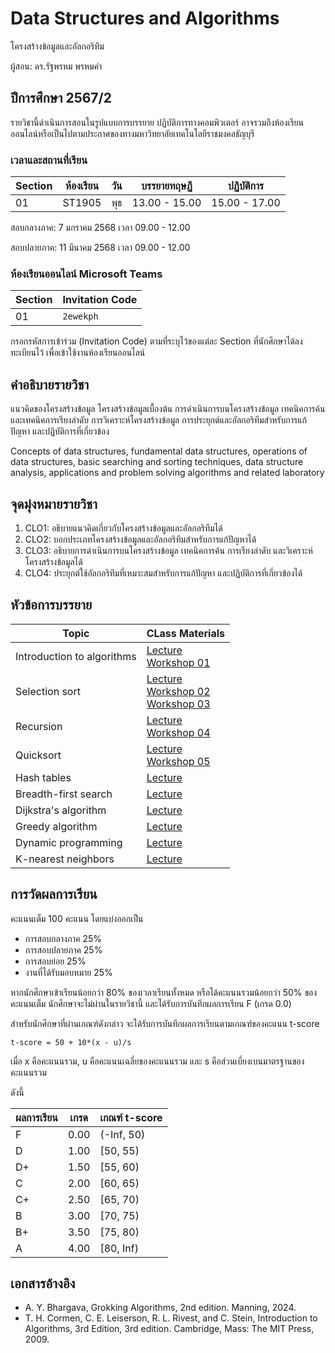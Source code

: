 # Data Structures and Algorithms
โครงสร้างข้อมูลและอัลกอริทึม

ผู้สอน: ดร.รัฐพรหม พรหมคำ


## ปีการศึกษา 2567/2
รายวิชานี้ดำเนินการสอนในรูปแบบการบรรยาย ปฏิบัติการทางคอมพิวเตอร์ 
อาจรวมถึงห้องเรียนออนไลน์หรือเป็นไปตามประกาศของทางมหาวิทยาลัยเทคโนโลยีราชมงคลธัญบุรี 


### เวลาและสถานที่เรียน

| Section | ห้องเรียน | วัน | บรรยายทฤษฏี  | ปฏิบัติการ  |
|--------|---------|----|---------------|---------------|
| 01     |  ST1905 | พุธ | 13.00 - 15.00  | 15.00 - 17.00|

สอบกลางภาค:  7 มกราคม 2568 เวลา 09.00 - 12.00

สอบปลายภาค:  11 มีนาคม 2568 เวลา 09.00 - 12.00

### ห้องเรียนออนไลน์ Microsoft Teams

| Section | Invitation Code | 
|---------|-----------------|
|     01  |  `2ewekph`      | 

กรอกรหัสการเข้าร่วม (Invitation Code) ตามที่ระบุไว้ของแต่ละ Section ที่นักศึกษาได้ลงทะเบียนไว้ เพื่อเข้าใช้งานห้องเรียนออนไลน์


## คำอธิบายรายวิชา

แนวคิดของโครงสร้างข้อมูล โครงสร้างข้อมูลเบื้องต้น การดำเนินการบนโครงสร้างข้อมูล เทคนิคการค้นและเทคนิคการเรียงลำดับ การวิเคราะห์โครงสร้างข้อมูล การประยุกต์และอัลกอริทึมสำหรับการแก้ปัญหา และปฏิบัติการที่เกี่ยวข้อง

Concepts of data structures, fundamental data structures, operations of data structures, basic searching and sorting techniques, data structure analysis, applications and problem solving algorithms and related laboratory



## จุดมุ่งหมายรายวิชา

1. CLO1: อธิบายแนวคิดเกี่ยวกับโครงสร้างข้อมูลและอัลกอริทึมได้
2. CLO2: บอกประเภทโครงสร้างข้อมูลและอัลกอริทึมสำหรับการแก้ปัญหาได้ 
3. CLO3: อธิบายการดำเนินการบนโครงสร้างข้อมูล เทคนิคการค้น การเรียงลำดับ และวิเคราะห์โครงสร้างข้อมูลได้
4. CLO4: ประยุกต์ใช้อัลกอริทึมที่เหมาะสมสำหรับการแก้ปัญหา และปฏิบัติการที่เกี่ยวข้องได้ 


## หัวข้อการบรรยาย

| Topic                    |  CLass Materials                |
|--------------------------|---------------------------------|
| Introduction to algorithms|  [Lecture](./materials/intro.pdf) <br> [Workshop 01](./materials/workshop_01.ipynb)|
| Selection sort            |  [Lecture](./materials/selection_sort.pdf)<br> [Workshop 02](./materials/workshop_02.ipynb) <br> [Workshop 03](./materials/workshop_03.ipynb) |
| Recursion                 |  [Lecture](./materials/recursion.pdf) <br> [Workshop 04](./materials/workshop_04.ipynb) |
| Quicksort                 |  [Lecture](./materials/quicksort.pdf) <br> [Workshop 05](./materials/workshop_05.ipynb) |
| Hash tables               |  [Lecture](./materials/lecture_05.pdf) |
| Breadth-first search      |  [Lecture](./materials/lecture_06.pdf) |
| Dijkstra's algorithm      |  [Lecture](./materials/lecture_07.pdf) |
| Greedy algorithm          |  [Lecture](./materials/lecture_08.pdf) |
| Dynamic programming       |  [Lecture](./materials/lecture_09.pdf) |
| K-nearest neighbors       |  [Lecture](./materials/lecture_10.pdf) |



## การวัดผลการเรียน
คะแนนเต็ม 100 คะแนน โดยแบ่งออกเป็น
- การสอบกลางภาค 25%
- การสอบปลายภาค 25%
- การสอบย่อย 25%
- งานที่ได้รับมอบหมาย 25%

หากนักศึกษาเข้าเรียนน้อยกว่า 80% ของเวลาเรียนทั้งหมด
หรือได้คะแนนรวมน้อยกว่า 50% ของคะแนนเต็ม นักศึกษาจะไม่ผ่านในรายวิชานี้ และได้รับการบันทึกผลการเรียน F (เกรด 0.0) 

สำหรับนักศึกษาที่ผ่านเกณฑ์ดังกล่าว จะได้รับการบันทึกผลการเรียนตามเกณฑ์ของคะแนน t-score 

```
t-score = 50 + 10*(x - u)/s
```
เมื่อ x คือคะแนนรวม, u คือคะแนนเฉลี่ยของคะแนนรวม และ s คือส่วนเบี่ยงเบนมาตรฐานของคะแนนรวม

ดังนี้

| ผลการเรียน | เกรด | เกณฑ์ t-score |
|---------|------|--------------|
| F | 0.00 | (-Inf, 50) | 
| D | 1.00 | [50, 55) | 
| D+ | 1.50 | [55, 60) | 
| C | 2.00 | [60, 65) |
| C+ | 2.50 | [65, 70) |
| B | 3.00 | [70, 75) |
| B+ | 3.50 | [75, 80) |
| A | 4.00 | [80, Inf) |




## เอกสารอ้างอิง
- A. Y. Bhargava, Grokking Algorithms, 2nd edition. Manning, 2024.
- T. H. Cormen, C. E. Leiserson, R. L. Rivest, and C. Stein, Introduction to Algorithms, 3rd Edition, 3rd edition. Cambridge, Mass: The MIT Press, 2009.

